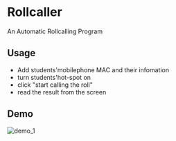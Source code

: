 # Rollcaller
An Automatic Rollcalling Program

## Usage
- Add students'mobilephone MAC and their infomation
- turn students'hot-spot on
- click "start calling the roll"
- read the result from the screen

## Demo
![demo_1](https://github.com/1t4chi/Rollcaller/tree/master/DemoPic/1.jpg)
